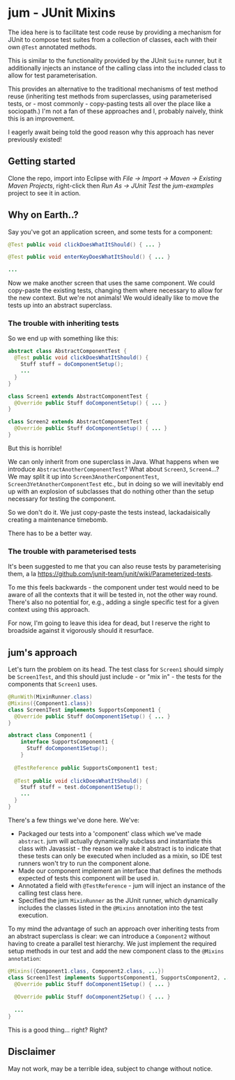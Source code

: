 # jum - JUnit Mixins

The idea here is to facilitate test code reuse by providing a mechanism for JUnit to compose test suites from a collection of classes, each with their own `@Test` annotated methods.

This is similar to the functionality provided by the JUnit `Suite` runner, but it additionally injects an instance of the calling class into the included class to allow for test parameterisation.

This provides an alternative to the traditional mechanisms of test method reuse (inheriting test methods from superclasses, using parameterised tests, or - most commonly - copy-pasting tests all over the place like a sociopath.) I'm not a fan of these approaches and I, probably naively, think this is an improvement.

I eagerly await being told the good reason why this approach has never previously existed!

## Getting started

Clone the repo, import into Eclipse with _File -> Import -> Maven -> Existing Maven Projects_, right-click then _Run As -> JUnit Test_ the _jum-examples_ project to see it in action.

## Why on Earth..?

Say you've got an application screen, and some tests for a component:

```java
@Test public void clickDoesWhatItShould() { ... }

@Test public void enterKeyDoesWhatItShould() { ... }

...
```

Now we make another screen that uses the same component. We could copy-paste the existing tests, changing them where necessary to allow for the new context. But we're not animals! We would ideally like to move the tests up into an abstract superclass.

### The trouble with inheriting tests

So we end up with something like this:

```java
abstract class AbstractComponentTest {
  @Test public void clickDoesWhatItShould() {
    Stuff stuff = doComponentSetup();
    ...
  }
}

class Screen1 extends AbstractComponentTest {
  @Override public Stuff doComponentSetup() { ... }
}

class Screen2 extends AbstractComponentTest {
  @Override public Stuff doComponentSetup() { ... }
}
```

But this is horrible!

We can only inherit from one superclass in Java. What happens when we introduce `AbstractAnotherComponentTest`? What about `Screen3`, `Screen4`...? We may split it up into `Screen3AnotherComponentTest`, `Screen3YetAnotherComponentTest` etc., but in doing so we will inevitably end up with an explosion of subclasses that do nothing other than the setup necessary for testing the component.

So we don't do it. We just copy-paste the tests instead, lackadaisically creating a maintenance timebomb.

There has to be a better way.

### The trouble with parameterised tests

It's been suggested to me that you can also reuse tests by parameterising them, a la https://github.com/junit-team/junit/wiki/Parameterized-tests.

To me this feels backwards - the component under test would need to be aware of all the contexts that it will be tested in, not the other way round. There's also no potential for, e.g., adding a single specific test for a given context using this approach.

For now, I'm going to leave this idea for dead, but I reserve the right to broadside against it vigorously should it resurface.

## jum's approach

Let's turn the problem on its head. The test class for `Screen1` should simply be `Screen1Test`, and this should just include - or "mix in" - the tests for the components that `Screen1` uses.

```java
@RunWith(MixinRunner.class)
@Mixins({Component1.class})
class Screen1Test implements SupportsComponent1 {
  @Override public Stuff doComponent1Setup() { ... }
}

abstract class Component1 {
	interface SupportsComponent1 {
	  Stuff doComponent1Setup();
	}
  
  @TestReference public SupportsComponent1 test;
  
  @Test public void clickDoesWhatItShould() {
    Stuff stuff = test.doComponent1Setup();
    ...
  }
}
```

There's a few things we've done here. We've:

* Packaged our tests into a 'component' class which we've made `abstract`. jum will actually dynamically subclass and instantiate this class with Javassist - the reason we make it abstract is to indicate that these tests can only be executed when included as a mixin, so IDE test runners won't try to run the component alone.
* Made our component implement an interface that defines the methods expected of tests this component will be used in.
* Annotated a field with `@TestReference` - jum will inject an instance of the calling test class here.
* Specified the jum `MixinRunner` as the JUnit runner, which dynamically includes the classes listed in the `@Mixins` annotation into the test execution.

To my mind the advantage of such an approach over inheriting tests from an abstract superclass is clear: we can introduce a `Component2` without having to create a parallel test hierarchy. We just implement the required setup methods in our test and add the new component class to the `@Mixins annotation`:

```java
@Mixins({Component1.class, Component2.class, ...})
class Screen1Test implements SupportsComponent1, SupportsComponent2, ... {
  @Override public Stuff doComponent1Setup() { ... }
  
  @Override public Stuff doComponent2Setup() { ... }
  
  ...
}
```

This is a good thing... right? Right?

## Disclaimer

May not work, may be a terrible idea, subject to change without notice.
